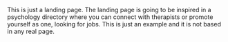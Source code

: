 This is just a landing page. The landing page is going to be inspired in a psychology directory where you can connect with therapists or promote yourself as one, looking for jobs.
This is just an example and it is not based in any real page. 